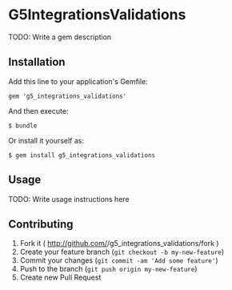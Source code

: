 # G5IntegrationsValidations

TODO: Write a gem description

## Installation

Add this line to your application's Gemfile:

    gem 'g5_integrations_validations'

And then execute:

    $ bundle

Or install it yourself as:

    $ gem install g5_integrations_validations

## Usage

TODO: Write usage instructions here

## Contributing

1. Fork it ( http://github.com/<my-github-username>/g5_integrations_validations/fork )
2. Create your feature branch (`git checkout -b my-new-feature`)
3. Commit your changes (`git commit -am 'Add some feature'`)
4. Push to the branch (`git push origin my-new-feature`)
5. Create new Pull Request
